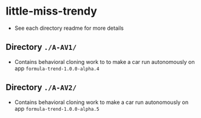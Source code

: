 # little-miss-trendy
- See each directory readme for more details 

## Directory `./A-AV1/` 
- Contains behavioral cloning work to to make a car run autonomously on app `formula-trend-1.0.0-alpha.4`

## Directory `./A-AV2/` 
- Contains behavioral cloning work to make a car run autonomously on app `formula-trend-1.0.0-alpha.5`
